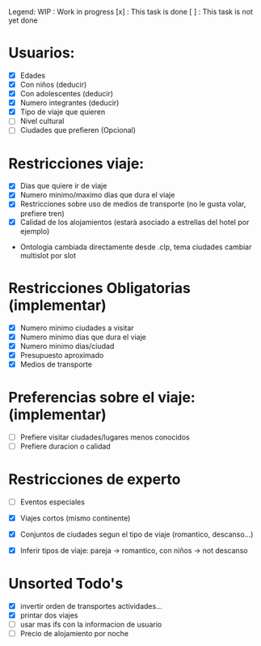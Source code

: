Legend:
WIP : Work in progress
[x] : This task is done
[ ] : This task is not yet done

# Usuarios:
- [x] Edades
- [x] Con niños (deducir)
- [x] Con adolescentes (deducir)
- [x] Numero integrantes (deducir)
- [x] Tipo de viaje que quieren
- [ ] Nivel cultural
- [ ] Ciudades que prefieren (Opcional)

# Restricciones viaje:
- [x] Dias que quiere ir de viaje
- [x] Numero minimo/maximo dias que dura el viaje
- [x] Restricciones sobre uso de medios de transporte (no le gusta volar, prefiere tren)
- [x] Calidad de los alojamientos (estarà asociado a estrellas del hotel por ejemplo)

- Ontologia cambiada directamente desde .clp, tema ciudades cambiar multislot por slot

# Restricciones Obligatorias (implementar)
- [x] Numero minimo ciudades a visitar
- [x] Numero minimo dias que dura el viaje
- [x] Numero minimo dias/ciudad
- [x] Presupuesto aproximado
- [x] Medios de transporte

# Preferencias sobre el viaje: (implementar)
- [ ] Prefiere visitar ciudades/lugares menos conocidos
- [ ] Prefiere duracion o calidad

# Restricciones de experto
- [ ] Eventos especiales
- [x] Viajes cortos (mismo continente)

- [x] Conjuntos de ciudades segun el tipo de viaje (romantico, descanso...)
- [x] Inferir tipos de viaje: pareja -> romantico, con niños -> not descanso

# Unsorted Todo's
- [x] invertir orden de transportes actividades...
- [x] printar dos viajes
- [ ] usar mas ifs con la informacion de usuario 
- [ ] Precio de alojamiento por noche
